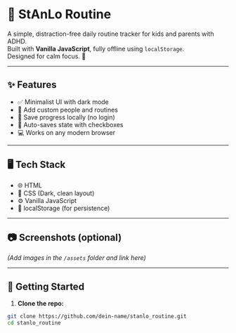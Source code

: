 # 🧠 StAnLo Routine

A simple, distraction-free daily routine tracker for kids and parents with ADHD.  
Built with **Vanilla JavaScript**, fully offline using `localStorage`.  
Designed for calm focus. 🌙

---

## ✨ Features

- ✅ Minimalist UI with dark mode
- 🧍 Add custom people and routines
- 📌 Save progress locally (no login)
- 🔄 Auto-saves state with checkboxes
- 💻 Works on any modern browser

---

## 🖥️ Tech Stack

- 🌐 HTML
- 🎨 CSS (Dark, clean layout)
- ⚙️ Vanilla JavaScript
- 💾 localStorage (for persistence)

---

## 📷 Screenshots (optional)

*(Add images in the `/assets` folder and link here)*

---

## 🚀 Getting Started

1. **Clone the repo:**

```bash
git clone https://github.com/dein-name/stanlo_routine.git
cd stanlo_routine

